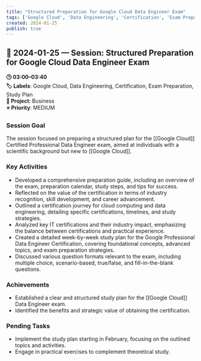 ```yaml
---
title: "Structured Preparation for Google Cloud Data Engineer Exam"
tags: ['Google Cloud', 'Data Engineering', 'Certification', 'Exam Preparation', 'Study Plan']
created: 2024-01-25
publish: true
---
```


## 📅 2024-01-25 — Session: Structured Preparation for Google Cloud Data Engineer Exam

**🕒 03:00–03:40**  
**🏷️ Labels**: Google Cloud, Data Engineering, Certification, Exam Preparation, Study Plan  
**📂 Project**: Business  
**⭐ Priority**: MEDIUM  


### Session Goal
The session focused on preparing a structured plan for the [[Google Cloud]] Certified Professional Data Engineer exam, aimed at individuals with a scientific background but new to [[Google Cloud]].

### Key Activities
- Developed a comprehensive preparation guide, including an overview of the exam, preparation calendar, study steps, and tips for success.
- Reflected on the value of the certification in terms of industry recognition, skill development, and career advancement.
- Outlined a certification journey for cloud computing and data engineering, detailing specific certifications, timelines, and study strategies.
- Analyzed key IT certifications and their industry impact, emphasizing the balance between certifications and practical experience.
- Created a detailed week-by-week study plan for the Google Professional Data Engineer Certification, covering foundational concepts, advanced topics, and exam preparation strategies.
- Discussed various question formats relevant to the exam, including multiple choice, scenario-based, true/false, and fill-in-the-blank questions.

### Achievements
- Established a clear and structured study plan for the [[Google Cloud]] Data Engineer exam.
- Identified the benefits and strategic value of obtaining the certification.

### Pending Tasks
- Implement the study plan starting in February, focusing on the outlined topics and activities.
- Engage in practical exercises to complement theoretical study.
